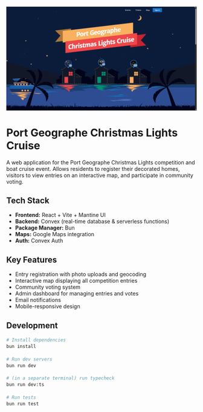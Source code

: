 ![screenshot 1](./docs/ss1.png)

# Port Geographe Christmas Lights Cruise

A web application for the Port Geographe Christmas Lights competition and boat cruise event. Allows residents to register their decorated homes, visitors to view entries on an interactive map, and participate in community voting.

## Tech Stack

- **Frontend:** React + Vite + Mantine UI
- **Backend:** Convex (real-time database & serverless functions)
- **Package Manager:** Bun
- **Maps:** Google Maps integration
- **Auth:** Convex Auth

## Key Features

- Entry registration with photo uploads and geocoding
- Interactive map displaying all competition entries
- Community voting system
- Admin dashboard for managing entries and votes
- Email notifications
- Mobile-responsive design

## Development

```bash
# Install dependencies
bun install

# Run dev servers
bun run dev

# (in a separate terminal) run typecheck
bun run dev:ts

# Run tests
bun run test
```
